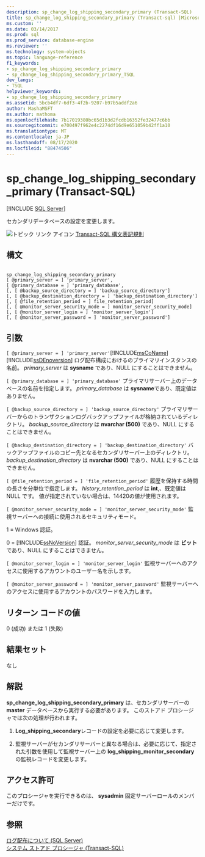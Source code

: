 ```yaml
---
description: sp_change_log_shipping_secondary_primary (Transact-SQL)
title: sp_change_log_shipping_secondary_primary (Transact-sql) |Microsoft Docs
ms.custom: ''
ms.date: 03/14/2017
ms.prod: sql
ms.prod_service: database-engine
ms.reviewer: ''
ms.technology: system-objects
ms.topic: language-reference
f1_keywords:
- sp_change_log_shipping_secondary_primary
- sp_change_log_shipping_secondary_primary_TSQL
dev_langs:
- TSQL
helpviewer_keywords:
- sp_change_log_shipping_secondary_primary
ms.assetid: 5bcb4df7-6df3-4f2b-9207-b97b5addf2a6
author: MashaMSFT
ms.author: mathoma
ms.openlocfilehash: 7b17019380bc65d1b3d2fcdb16352fe32477c6bb
ms.sourcegitcommit: e700497f962e4c2274df16d9e651059b42ff1a10
ms.translationtype: MT
ms.contentlocale: ja-JP
ms.lasthandoff: 08/17/2020
ms.locfileid: "88474506"
---
```

# <a name="sp_change_log_shipping_secondary_primary-transact-sql"></a>sp_change_log_shipping_secondary_primary (Transact-SQL)
[!INCLUDE [SQL Server](../../includes/applies-to-version/sqlserver.md)]

  セカンダリデータベースの設定を変更します。  
  
 ![トピック リンク アイコン](../../database-engine/configure-windows/media/topic-link.gif "トピック リンク アイコン") [Transact-SQL 構文表記規則](../../t-sql/language-elements/transact-sql-syntax-conventions-transact-sql.md)  
  
## <a name="syntax"></a>構文  
  
```  
  
sp_change_log_shipping_secondary_primary  
[ @primary_server = ] 'primary_server',  
[ @primary_database = ] 'primary_database',  
[, [ @backup_source_directory = ] 'backup_source_directory']  
[, [ @backup_destination_directory = ] 'backup_destination_directory']  
[, [ @file_retention_period = ] file_retention_period]  
[, [ @monitor_server_security_mode = ] monitor_server_security_mode]  
[, [ @monitor_server_login = ] 'monitor_server_login']  
[, [ @monitor_server_password = ] 'monitor_server_password']  
```  
  
## <a name="arguments"></a>引数  
`[ @primary_server = ] 'primary_server'`[!INCLUDE[msCoName](../../includes/msconame-md.md)] [!INCLUDE[ssDEnoversion](../../includes/ssdenoversion-md.md)] ログ配布構成におけるのプライマリインスタンスの名前。 *primary_server* は **sysname** であり、NULL にすることはできません。  
  
`[ @primary_database = ] 'primary_database'` プライマリサーバー上のデータベースの名前を指定します。 *primary_database* は **sysname**であり、既定値はありません。  
  
`[ @backup_source_directory = ] 'backup_source_directory'` プライマリサーバーからのトランザクションログバックアップファイルが格納されているディレクトリ。 *backup_source_directory* は **nvarchar (500)** であり、NULL にすることはできません。  
  
`[ @backup_destination_directory = ] 'backup_destination_directory'` バックアップファイルのコピー先となるセカンダリサーバー上のディレクトリ。 *backup_destination_directory* は **nvarchar (500)** であり、NULL にすることはできません。  
  
`[ @file_retention_period = ] 'file_retention_period'` 履歴を保持する時間の長さを分単位で指定します。 *history_retention_period* は **int**,、既定値は NULL です。 値が指定されていない場合は、14420の値が使用されます。  
  
`[ @monitor_server_security_mode = ] 'monitor_server_security_mode'` 監視サーバーへの接続に使用されるセキュリティモード。  
  
 1 = Windows 認証。  
  
 0 = [!INCLUDE[ssNoVersion](../../includes/ssnoversion-md.md)] 認証。 *monitor_server_security_mode* は **ビット** であり、NULL にすることはできません。  
  
`[ @monitor_server_login = ] 'monitor_server_login'` 監視サーバーへのアクセスに使用するアカウントのユーザー名を示します。  
  
`[ @monitor_server_password = ] 'monitor_server_password'` 監視サーバーへのアクセスに使用するアカウントのパスワードを入力します。  
  
## <a name="return-code-values"></a>リターン コードの値  
 0 (成功) または 1 (失敗)  
  
## <a name="result-sets"></a>結果セット  
 なし  
  
## <a name="remarks"></a>解説  
 **sp_change_log_shipping_secondary_primary** は、セカンダリサーバーの **master** データベースから実行する必要があります。 このストアド プロシージャでは次の処理が行われます。  
  
1.  **Log_shipping_secondary**レコードの設定を必要に応じて変更します。  
  
2.  監視サーバーがセカンダリサーバーと異なる場合は、必要に応じて、指定された引数を使用して監視サーバー上の **log_shipping_monitor_secondary** の監視レコードを変更します。  
  
## <a name="permissions"></a>アクセス許可  
 このプロシージャを実行できるのは、 **sysadmin** 固定サーバーロールのメンバーだけです。  
  
## <a name="see-also"></a>参照  
 [ログ配布について &#40;SQL Server&#41;](../../database-engine/log-shipping/about-log-shipping-sql-server.md)   
 [システム ストアド プロシージャ &#40;Transact-SQL&#41;](../../relational-databases/system-stored-procedures/system-stored-procedures-transact-sql.md)  
  
  
